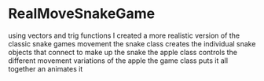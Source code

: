 # RealMoveSnakeGame
using vectors and trig functions I created a more realistic version of the classic snake games movement
the snake class creates the individual snake objects that connect to make up the snake
the apple class controls the different movement variations of the apple 
the game class puts it all together an animates it

